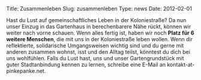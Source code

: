 Title: Zusammenleben
Slug: zusammenleben
Type: news
Date: 2012-02-01

Hast du Lust auf gemeinschaftliches Leben in der Koloniestraße? Da nun unser Einzug in das Gartenhaus in berechenbarere Nähe rückt, können wir weiter nach vorne schauen. Wenn alles fertig ist, haben wir noch <b>Platz für 6 weitere Menschen</b>, die mit uns in der Koloniestraße leben wollen. Wenn dir reflektierte, solidarische Umgangsweisen wichtig sind und du gerne mit anderen zusammen wohnst, isst und den Alltag teilst, könntest du dich bei uns wohlfühlen. Falls du Lust hast, uns und unser Gartengrundstück mit guter Stadtanbindung kennen zu lernen, schreibe eine E-Mail an kontakt-at-pinkepanke.net.

